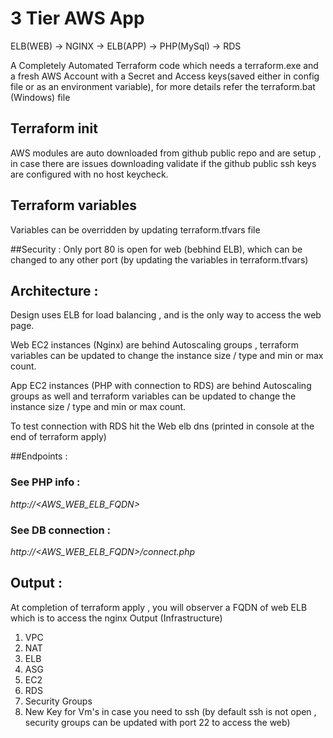 # 3 Tier AWS App

ELB(WEB) -> NGINX -> ELB(APP) -> PHP(MySql) -> RDS

A Completely Automated Terraform code which needs a terraform.exe and a fresh AWS Account with a Secret and Access keys(saved either in config file or as an environment variable), for more details refer the terraform.bat (Windows) file 

## Terraform init 
AWS modules are auto downloaded from github public repo and are setup , in case there are issues downloading validate if the github public ssh keys are configured with no host keycheck. 

## Terraform variables 
Variables can be overridden by updating terraform.tfvars file

##Security : 
Only port 80 is open for web (bebhind ELB), which can be changed to any other port (by updating the variables in terraform.tfvars)

## Architecture : 
Design uses ELB for load balancing , and is the only way to access the web page. 

Web EC2 instances (Nginx) are behind Autoscaling groups , terraform variables can be updated to change the instance size / type and min or max count. 

App EC2 instances (PHP with connection to RDS) are behind Autoscaling groups as well and terraform variables can be updated to change the instance size / type and min or max count. 

To test connection with RDS hit the Web elb dns (printed in console at the end of terraform apply) 

##Endpoints :
 ### See PHP info :
 *http://<AWS_WEB_ELB_FQDN>*
 ### See DB connection :
 *http://<AWS_WEB_ELB_FQDN>/connect.php*

 
## Output : 
At completion of terraform apply , you will observer a FQDN of web ELB which is to access the nginx
Output (Infrastructure)
1) VPC 
2) NAT
3) ELB
4) ASG
5) EC2 
6) RDS 
7) Security Groups
8) New Key for Vm's in case you need to ssh (by default ssh is not open , security groups can be updated with port 22 to access the web)
